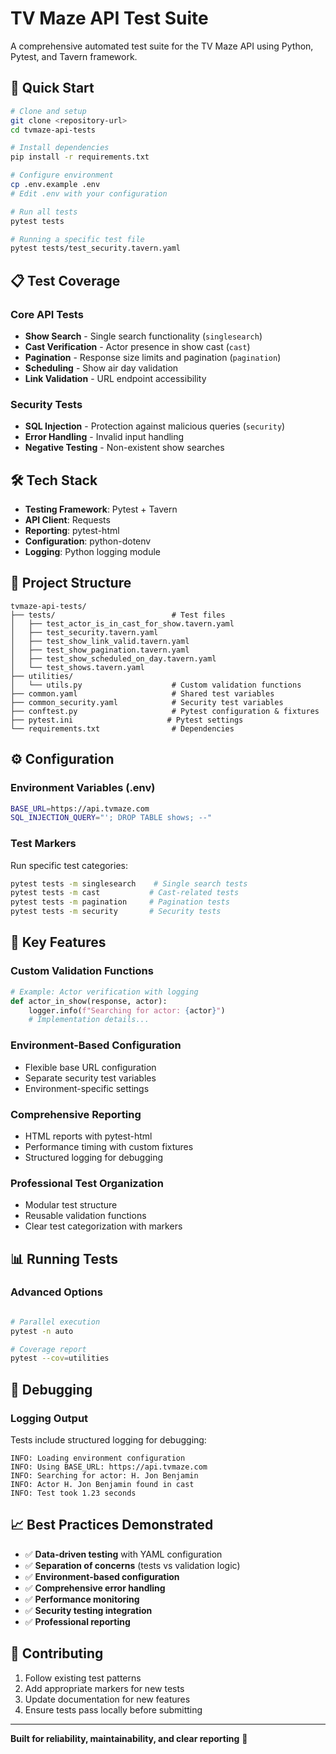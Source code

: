 # TV Maze API Test Suite

A comprehensive automated test suite for the TV Maze API using Python, Pytest, and Tavern framework.

## 🚀 Quick Start

```bash
# Clone and setup
git clone <repository-url>
cd tvmaze-api-tests

# Install dependencies
pip install -r requirements.txt

# Configure environment
cp .env.example .env
# Edit .env with your configuration

# Run all tests
pytest tests

# Running a specific test file
pytest tests/test_security.tavern.yaml

```

## 📋 Test Coverage

### **Core API Tests**

- **Show Search** - Single search functionality (`singlesearch`)
- **Cast Verification** - Actor presence in show cast (`cast`)
- **Pagination** - Response size limits and pagination (`pagination`)
- **Scheduling** - Show air day validation
- **Link Validation** - URL endpoint accessibility

### **Security Tests**

- **SQL Injection** - Protection against malicious queries (`security`)
- **Error Handling** - Invalid input handling
- **Negative Testing** - Non-existent show searches

## 🛠️ Tech Stack

- **Testing Framework**: Pytest + Tavern
- **API Client**: Requests
- **Reporting**: pytest-html
- **Configuration**: python-dotenv
- **Logging**: Python logging module

## 📁 Project Structure

```
tvmaze-api-tests/
├── tests/                          # Test files
│   ├── test_actor_is_in_cast_for_show.tavern.yaml
│   ├── test_security.tavern.yaml
│   ├── test_show_link_valid.tavern.yaml
│   ├── test_show_pagination.tavern.yaml
│   ├── test_show_scheduled_on_day.tavern.yaml
│   └── test_shows.tavern.yaml
├── utilities/
│   └── utils.py                    # Custom validation functions
├── common.yaml                     # Shared test variables
├── common_security.yaml            # Security test variables
├── conftest.py                     # Pytest configuration & fixtures
├── pytest.ini                     # Pytest settings
└── requirements.txt                # Dependencies
```

## ⚙️ Configuration

### Environment Variables (.env)

```bash
BASE_URL=https://api.tvmaze.com
SQL_INJECTION_QUERY="'; DROP TABLE shows; --"
```

### Test Markers

Run specific test categories:

```bash
pytest tests -m singlesearch    # Single search tests
pytest tests -m cast           # Cast-related tests
pytest tests -m pagination     # Pagination tests
pytest tests -m security       # Security tests
```

## 🔧 Key Features

### **Custom Validation Functions**

```python
# Example: Actor verification with logging
def actor_in_show(response, actor):
    logger.info(f"Searching for actor: {actor}")
    # Implementation details...
```

### **Environment-Based Configuration**

- Flexible base URL configuration
- Separate security test variables
- Environment-specific settings

### **Comprehensive Reporting**

- HTML reports with pytest-html
- Performance timing with custom fixtures
- Structured logging for debugging

### **Professional Test Organization**

- Modular test structure
- Reusable validation functions
- Clear test categorization with markers

## 📊 Running Tests

### **Advanced Options**

```bash

# Parallel execution
pytest -n auto

# Coverage report
pytest --cov=utilities
```

## 🐛 Debugging

### **Logging Output**

Tests include structured logging for debugging:

```
INFO: Loading environment configuration
INFO: Using BASE_URL: https://api.tvmaze.com
INFO: Searching for actor: H. Jon Benjamin
INFO: Actor H. Jon Benjamin found in cast
INFO: Test took 1.23 seconds
```

## 📈 Best Practices Demonstrated

- ✅ **Data-driven testing** with YAML configuration
- ✅ **Separation of concerns** (tests vs validation logic)
- ✅ **Environment-based configuration**
- ✅ **Comprehensive error handling**
- ✅ **Performance monitoring**
- ✅ **Security testing integration**
- ✅ **Professional reporting**

## 🤝 Contributing

1. Follow existing test patterns
2. Add appropriate markers for new tests
3. Update documentation for new features
4. Ensure tests pass locally before submitting

---

**Built for reliability, maintainability, and clear reporting** 🎯
